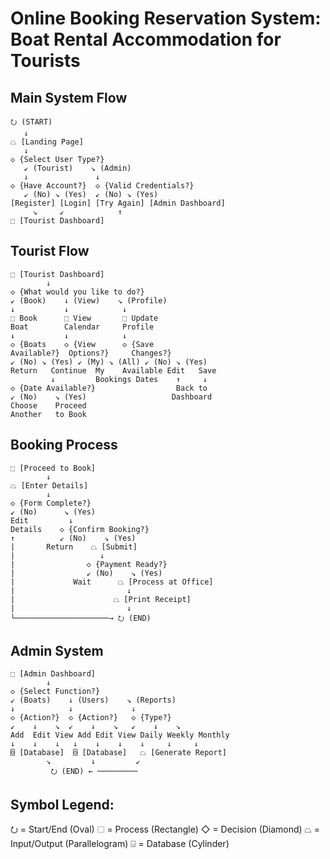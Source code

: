# Online Booking Reservation System: Boat Rental Accommodation for Tourists

## Main System Flow
```
⭮ (START)
   ↓
⏢ [Landing Page]
   ↓
◇ {Select User Type?}
   ↙ (Tourist)    ↘ (Admin)
   ↓               ↓
◇ {Have Account?}  ◇ {Valid Credentials?}
   ↙ (No) ↘ (Yes)  ↙ (No) ↘ (Yes)
[Register] [Login] [Try Again] [Admin Dashboard]
     ↘     ↙            ↑
⬚ [Tourist Dashboard]
```

## Tourist Flow
```
⬚ [Tourist Dashboard]
        ↓
◇ {What would you like to do?}
↙ (Book)    ↓ (View)    ↘ (Profile)
↓           ↓            ↓
⬚ Book      ⬚ View       ⬚ Update
Boat        Calendar     Profile
↓           ↓            ↓
◇ {Boats    ◇ {View      ◇ {Save
Available?}  Options?}     Changes?}
↙ (No) ↘ (Yes) ↙ (My) ↘ (All) ↙ (No) ↘ (Yes)
Return   Continue  My    Available Edit   Save
         ↓         Bookings Dates    ↑     ↓
◇ {Date Available?}                  Back to
↙ (No)    ↘ (Yes)                   Dashboard
Choose    Proceed
Another   to Book
```

## Booking Process
```
⬚ [Proceed to Book]
        ↓
⏢ [Enter Details]
        ↓
◇ {Form Complete?}
↙ (No)      ↘ (Yes)
Edit         ↓
Details    ◇ {Confirm Booking?}
↑          ↙ (No)    ↘ (Yes)
|       Return    ⏢ [Submit]
|                   ↓
|                ◇ {Payment Ready?}
|                ↙ (No)    ↘ (Yes)
|             Wait      ⏢ [Process at Office]
|                         ↓
|                      ⏢ [Print Receipt]
|                         ↓
└─────────────────────→ ⭮ (END)
```

## Admin System
```
⬚ [Admin Dashboard]
        ↓
◇ {Select Function?}
↙ (Boats)    ↓ (Users)    ↘ (Reports)
↓            ↓             ↓
◇ {Action?}  ◇ {Action?}   ◇ {Type?}
↙    ↓    ↘  ↙    ↓    ↘   ↙    ↓    ↘
Add  Edit View Add Edit View Daily Weekly Monthly
↓    ↓    ↓   ↓    ↓    ↓    ↓     ↓     ↓
⌺ [Database]  ⌺ [Database]   ⏢ [Generate Report]
        ↘         ↓         ↙
         ⭮ (END) ← ─────────
```

## Symbol Legend:
⭮ = Start/End (Oval)
⬚ = Process (Rectangle)
◇ = Decision (Diamond)
⏢ = Input/Output (Parallelogram)
⌺ = Database (Cylinder)